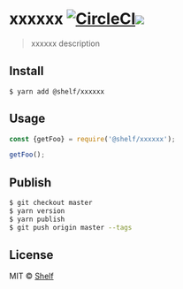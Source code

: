 # xxxxxx [![CircleCI](https://circleci.com/gh/shelfio/xxxxxx/tree/master.svg?style=svg)](https://circleci.com/gh/shelfio/xxxxxx/tree/master)![](https://img.shields.io/badge/code_style-prettier-ff69b4.svg)

> xxxxxx description

## Install

```
$ yarn add @shelf/xxxxxx
```

## Usage

```js
const {getFoo} = require('@shelf/xxxxxx');

getFoo();
```

## Publish

```sh
$ git checkout master
$ yarn version
$ yarn publish
$ git push origin master --tags
```

## License

MIT © [Shelf](https://shelf.io)
